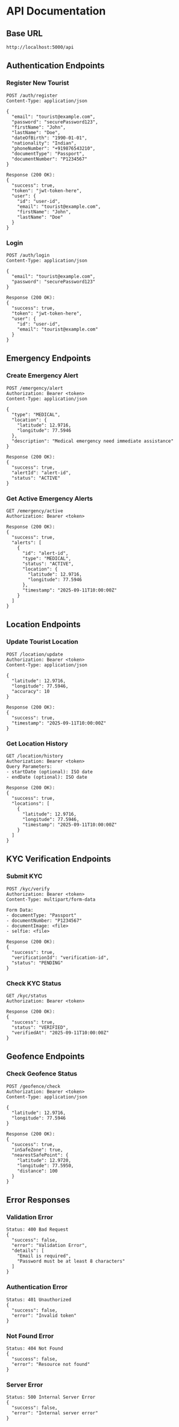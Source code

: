 # API Documentation

## Base URL
```
http://localhost:5000/api
```

## Authentication Endpoints

### Register New Tourist
```http
POST /auth/register
Content-Type: application/json

{
  "email": "tourist@example.com",
  "password": "securePassword123",
  "firstName": "John",
  "lastName": "Doe",
  "dateOfBirth": "1990-01-01",
  "nationality": "Indian",
  "phoneNumber": "+919876543210",
  "documentType": "Passport",
  "documentNumber": "P1234567"
}

Response (200 OK):
{
  "success": true,
  "token": "jwt-token-here",
  "user": {
    "id": "user-id",
    "email": "tourist@example.com",
    "firstName": "John",
    "lastName": "Doe"
  }
}
```

### Login
```http
POST /auth/login
Content-Type: application/json

{
  "email": "tourist@example.com",
  "password": "securePassword123"
}

Response (200 OK):
{
  "success": true,
  "token": "jwt-token-here",
  "user": {
    "id": "user-id",
    "email": "tourist@example.com"
  }
}
```

## Emergency Endpoints

### Create Emergency Alert
```http
POST /emergency/alert
Authorization: Bearer <token>
Content-Type: application/json

{
  "type": "MEDICAL",
  "location": {
    "latitude": 12.9716,
    "longitude": 77.5946
  },
  "description": "Medical emergency need immediate assistance"
}

Response (200 OK):
{
  "success": true,
  "alertId": "alert-id",
  "status": "ACTIVE"
}
```

### Get Active Emergency Alerts
```http
GET /emergency/active
Authorization: Bearer <token>

Response (200 OK):
{
  "success": true,
  "alerts": [
    {
      "id": "alert-id",
      "type": "MEDICAL",
      "status": "ACTIVE",
      "location": {
        "latitude": 12.9716,
        "longitude": 77.5946
      },
      "timestamp": "2025-09-11T10:00:00Z"
    }
  ]
}
```

## Location Endpoints

### Update Tourist Location
```http
POST /location/update
Authorization: Bearer <token>
Content-Type: application/json

{
  "latitude": 12.9716,
  "longitude": 77.5946,
  "accuracy": 10
}

Response (200 OK):
{
  "success": true,
  "timestamp": "2025-09-11T10:00:00Z"
}
```

### Get Location History
```http
GET /location/history
Authorization: Bearer <token>
Query Parameters:
- startDate (optional): ISO date
- endDate (optional): ISO date

Response (200 OK):
{
  "success": true,
  "locations": [
    {
      "latitude": 12.9716,
      "longitude": 77.5946,
      "timestamp": "2025-09-11T10:00:00Z"
    }
  ]
}
```

## KYC Verification Endpoints

### Submit KYC
```http
POST /kyc/verify
Authorization: Bearer <token>
Content-Type: multipart/form-data

Form Data:
- documentType: "Passport"
- documentNumber: "P1234567"
- documentImage: <file>
- selfie: <file>

Response (200 OK):
{
  "success": true,
  "verificationId": "verification-id",
  "status": "PENDING"
}
```

### Check KYC Status
```http
GET /kyc/status
Authorization: Bearer <token>

Response (200 OK):
{
  "success": true,
  "status": "VERIFIED",
  "verifiedAt": "2025-09-11T10:00:00Z"
}
```

## Geofence Endpoints

### Check Geofence Status
```http
POST /geofence/check
Authorization: Bearer <token>
Content-Type: application/json

{
  "latitude": 12.9716,
  "longitude": 77.5946
}

Response (200 OK):
{
  "success": true,
  "inSafeZone": true,
  "nearestSafePoint": {
    "latitude": 12.9720,
    "longitude": 77.5950,
    "distance": 100
  }
}
```

## Error Responses

### Validation Error
```http
Status: 400 Bad Request
{
  "success": false,
  "error": "Validation Error",
  "details": [
    "Email is required",
    "Password must be at least 8 characters"
  ]
}
```

### Authentication Error
```http
Status: 401 Unauthorized
{
  "success": false,
  "error": "Invalid token"
}
```

### Not Found Error
```http
Status: 404 Not Found
{
  "success": false,
  "error": "Resource not found"
}
```

### Server Error
```http
Status: 500 Internal Server Error
{
  "success": false,
  "error": "Internal server error"
}
```
